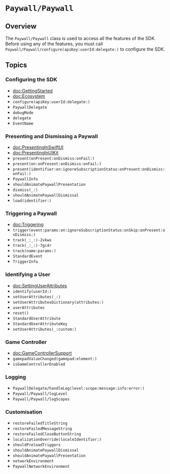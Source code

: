 # ``Paywall/Paywall``

## Overview

The ``Paywall/Paywall`` class is used to access all the features of the SDK. Before using any of the features, you must call ``Paywall/Paywall/configure(apiKey:userId:delegate:)`` to configure the SDK.

## Topics

### Configuring the SDK

- <doc:GettingStarted>
- <doc:Ecosystem>
- ``configure(apiKey:userId:delegate:)``
- ``PaywallDelegate``
- ``debugMode``
- ``delegate``
- ``EventName``

### Presenting and Dismissing a Paywall

- <doc:PresentingInSwiftUI>
- <doc:PresentingInUIKit>
- ``present(onPresent:onDismiss:onFail:)``
- ``present(on:onPresent:onDismiss:onFail:)``
- ``present(identifier:on:ignoreSubscriptionStatus:onPresent:onDismiss:onFail:)``
- ``PaywallInfo``
- ``shouldAnimatePaywallPresentation``
- ``dismiss(_:)``
- ``shouldAnimatePaywallDismissal``
- ``load(identifier:)``

### Triggering a Paywall

- <doc:Triggering>
- ``trigger(event:params:on:ignoreSubscriptionStatus:onSkip:onPresent:onDismiss:)``
- ``track(_:_:)-2vkwo``
- ``track(_:_:)-7gc4r``
- ``track(name:params:)``
- ``StandardEvent``
- ``TriggerInfo``

### Identifying a User

- <doc:SettingUserAttributes>
- ``identify(userId:)``
- ``setUserAttributes(_:)``
- ``setUserAttributesDictionary(attributes:)``
- ``userAttributes``
- ``reset()``
- ``StandardUserAttribute``
- ``StandardUserAttributeKey``
- ``setUserAttributes(_:custom:)``

### Game Controller

- <doc:GameControllerSupport>
- ``gamepadValueChanged(gamepad:element:)``
- ``isGameControllerEnabled``

### Logging

- ``PaywallDelegate/handleLog(level:scope:message:info:error:)``
- ``Paywall/Paywall/logLevel``
- ``Paywall/Paywall/logScopes``

### Customisation

- ``restoreFailedTitleString``
- ``restoreFailedMessageString``
- ``restoreFailedCloseButtonString``
- ``localizationOverride(localeIdentifier:)``
- ``shouldPreloadTriggers``
- ``shouldAnimatePaywallDismissal``
- ``shouldAnimatePaywallPresentation``
- ``networkEnvironment``
- ``PaywallNetworkEnvironment``
